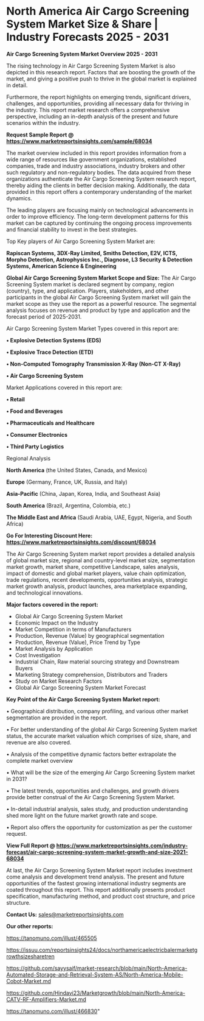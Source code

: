 # North America Air Cargo Screening System Market Size & Share | Industry Forecasts 2025 - 2031

<Strong> Air Cargo Screening System Market Overview 2025 - 2031</strong>

The rising technology in Air Cargo Screening System Market is also depicted in this research report. Factors that are boosting the growth of the market, and giving a positive push to thrive in the global market is explained in detail.

Furthermore, the report highlights on emerging trends, significant drivers, challenges, and opportunities, providing all necessary data for thriving in the industry. This report market research offers a comprehensive perspective, including an in-depth analysis of the present and future scenarios within the industry.

<strong>Request Sample Report @ <a href=https://www.marketreportsinsights.com/sample/68034>https://www.marketreportsinsights.com/sample/68034</a></strong>

The market overview included in this report provides information from a wide range of resources like government organizations, established companies, trade and industry associations, industry brokers and other such regulatory and non-regulatory bodies. The data acquired from these organizations authenticate the Air Cargo Screening System research report, thereby aiding the clients in better decision making. Additionally, the data provided in this report offers a contemporary understanding of the market dynamics.

The leading players are focusing mainly on technological advancements in order to improve efficiency. The long-term development patterns for this market can be captured by continuing the ongoing process improvements and financial stability to invest in the best strategies.

Top Key players of Air Cargo Screening System Market are:

<strong>Rapiscan Systems, 3DX-Ray Limited, Smiths Detection, E2V, ICTS, Morpho Detection, Astrophysics Inc., Diagnose, L3 Security & Detection Systems, American Science & Engineering</strong>

<strong><b>Global Air Cargo Screening System Market Scope and Size:</b></strong>
The Air Cargo Screening System market is declared segment by company, region (country), type, and application. Players, stakeholders, and other participants in the global Air Cargo Screening System market will gain the market scope as they use the report as a powerful resource. The segmental analysis focuses on revenue and product by type and application and the forecast period of 2025-2031.

Air Cargo Screening System Market Types covered in this report are:

<strong>• Explosive Detection Systems (EDS)

• Explosive Trace Detection (ETD)

• Non-Computed Tomography Transmission X-Ray (Non-CT X-Ray)

• Air Cargo Screening System</strong>

Market Applications covered in this report are:

<strong>• Retail

• Food and Beverages

• Pharmaceuticals and Healthcare

• Consumer Electronics

• Third Party Logistics</strong> 

Regional Analysis

<strong>North America</strong> (the United States, Canada, and Mexico)

<strong>Europe</strong> (Germany, France, UK, Russia, and Italy)

<strong>Asia-Pacific</strong> (China, Japan, Korea, India, and Southeast Asia)

<strong>South America</strong> (Brazil, Argentina, Colombia, etc.)

<strong>The Middle East and Africa</strong> (Saudi Arabia, UAE, Egypt, Nigeria, and South Africa)

<strong>Go For Interesting Discount Here: <a href=https://www.marketreportsinsights.com/discount/68034>https://www.marketreportsinsights.com/discount/68034</a></strong>

The Air Cargo Screening System market report provides a detailed analysis of global market size, regional and country-level market size, segmentation market growth, market share, competitive Landscape, sales analysis, impact of domestic and global market players, value chain optimization, trade regulations, recent developments, opportunities analysis, strategic market growth analysis, product launches, area marketplace expanding, and technological innovations.

<strong><b>Major factors covered in the report:</b></strong>
<ul>
  <li>Global Air Cargo Screening System Market </li>
  <li>Economic Impact on the Industry</li>
  <li>Market Competition in terms of Manufacturers</li>
  <li>Production, Revenue (Value) by geographical segmentation</li>
  <li>Production, Revenue (Value), Price Trend by Type</li>
  <li>Market Analysis by Application</li>
  <li>Cost Investigation</li>
  <li>Industrial Chain, Raw material sourcing strategy and Downstream Buyers</li>
  <li>Marketing Strategy comprehension, Distributors and Traders</li>
  <li>Study on Market Research Factors</li>
  <li>Global Air Cargo Screening System Market Forecast</li>
</ul>

<strong><b>Key Point of the Air Cargo Screening System Market report:</b></strong>

• Geographical distribution, company profiling, and various other market segmentation are provided in the report.

• For better understanding of the global Air Cargo Screening System market status, the accurate market valuation which comprises of size, share, and revenue are also covered.

• Analysis of the competitive dynamic factors better extrapolate the complete market overview

• What will be the size of the emerging Air Cargo Screening System market in 2031?

• The latest trends, opportunities and challenges, and growth drivers provide better construal of the Air Cargo Screening System Market.

• In-detail industrial analysis, sales study, and production understanding shed more light on the future market growth rate and scope.

• Report also offers the opportunity for customization as per the customer request.

<strong><b>View Full Report @ <a href=https://www.marketreportsinsights.com/industry-forecast/air-cargo-screening-system-market-growth-and-size-2021-68034>https://www.marketreportsinsights.com/industry-forecast/air-cargo-screening-system-market-growth-and-size-2021-68034</a></b></strong>


At last, the Air Cargo Screening System Market report includes investment come analysis and development trend analysis. The present and future opportunities of the fastest growing international industry segments are coated throughout this report. This report additionally presents product specification, manufacturing method, and product cost structure, and price structure.

<strong>Contact Us:</strong>
sales@marketreportsinsights.com

<strong>Our other reports:</strong>

<a href=https://tanomuno.com/illust/465505>https://tanomuno.com/illust/465505</a>

<a href=https://issuu.com/reportsinsights24/docs/northamericaelectricbalermarketgrowthsizesharetren>https://issuu.com/reportsinsights24/docs/northamericaelectricbalermarketgrowthsizesharetren</a>

<a href=https://github.com/sayysaif/market-research/blob/main/North-America-Automated-Storage-and-Retrieval-System-AS/North-America-Mobile-Cobot-Market.md>https://github.com/sayysaif/market-research/blob/main/North-America-Automated-Storage-and-Retrieval-System-AS/North-America-Mobile-Cobot-Market.md</a>

<a href=https://github.com/Hindavi23/Marketgrowth/blob/main/North-America-CATV-RF-Amplifiers-Market.md>https://github.com/Hindavi23/Marketgrowth/blob/main/North-America-CATV-RF-Amplifiers-Market.md</a>

<a href=https://tanomuno.com/illust/466830>https://tanomuno.com/illust/466830</a>"

